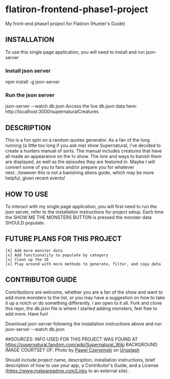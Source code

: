 # flatiron-frontend-phase1-project

My front-end phase1 project for Flatiron (Hunter's Guide)

## INSTALLATION

To use this single page application, you will need to install and run json-server

### Install json server

npm install -g json-server

### Run the json server

json-server --watch db.json
Access the live db.json data here:
http://localhost:3000/supernaturalCreatures

## DESCRIPTION

This is a fun spin on a random quotes generator. As a fan of the long running (a little too long if you ask me) show Supernatural, i've decided to create a hunters manual of sorts. The manual includes creatures that have all made an appearance on the tv show. The lore and ways to banish them are displayed, as well as the episodes they are featured in. Maybe I will convert some of you to fans and/or prepare you for whatever next...however this is not a banishing aliens guide, which may be more helpful, given recent events!

## HOW TO USE

To interact with my single page application, you will first need to run the json server, refer to the installation instructions for project setup. Each time the SHOW ME THE MONSTERS BUTTON is pressed the monster data SHOULD populate.

## FUTURE PLANS FOR THIS PROJECT

    [X] Add more monster data
    [x] Add functionality to populate by category
    [x] Clean up the UI
    [x] Play around with more methods to generate, filter, and copy data

## CONTRIBUTOR GUIDE

Contributions are welcome, whether you are a fan of the show and want to add more monsters to the list, or you may have a suggestion on how to take it up a notch or do something differently, I am open to it all.
Fork and clone this repo, the db.json file is where I started adding monsters, feel free to add more. Have fun!

Download json-server following the installation instructions above and run json-server --watch db.json

##SOURCES:
INFO USED FOR THIS PROJECT WAS FOUND AT https://supernatural.fandom.com/wiki/Supernatural_Wiki
BACKGROUND IMAGE COURTSEY OF: Photo by <a href="https://unsplash.com/@pawel_czerwinski?utm_source=unsplash&utm_medium=referral&utm_content=creditCopyText">Pawel Czerwinski</a> on <a href="https://unsplash.com/photos/F-BBfrbAkQQ?utm_source=unsplash&utm_medium=referral&utm_content=creditCopyText">Unsplash</a>
  

Should include project name, description, installation instructions, brief description of how to use your app, a Contributor's Guide, and a License (https://www.makeareadme.com/Links to an external site).
